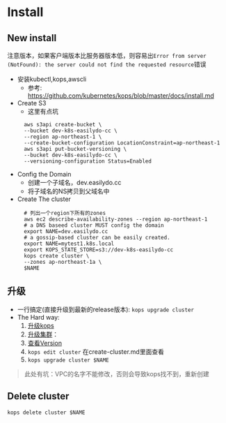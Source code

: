 # Install
## New install
注意版本，如果客户端版本比服务器版本低，则容易出`Error from server (NotFound): the server could not find the requested resource`错误
- 安装kubectl,kops,awscli
  - 参考: https://github.com/kubernetes/kops/blob/master/docs/install.md
- Create S3
  - 这里有点坑
  ```
    aws s3api create-bucket \
    --bucket dev-k8s-easilydo-cc \
    --region ap-northeast-1 \
    --create-bucket-configuration LocationConstraint=ap-northeast-1
    aws s3api put-bucket-versioning \
    --bucket dev-k8s-easilydo-cc \
    --versioning-configuration Status=Enabled
    ```
- Config the Domain
    - 创建一个子域名，dev.easilydo.cc
    - 将子域名的NS拷贝到父域名中
- Create The cluster
  ```
    # 列出一个region下所有的zones
    aws ec2 describe-availability-zones --region ap-northeast-1
    # a DNS baseed cluster MUST config the domain
    export NAME=dev.easilydo.cc
    # a gossip-based cluster can be easily created.
    export NAME=mytest1.k8s.local
    export KOPS_STATE_STORE=s3://dev-k8s-easilydo-cc
    kops create cluster \
    --zones ap-northeast-1a \
    $NAME
  ```
## 升级
- 一行搞定(直接升级到最新的release版本): `kops upgrade cluster`
- The Hard way:
    1. [升级kops](https://github.com/kubernetes/kops)
    2. [升级集群](https://github.com/kubernetes/kops/blob/master/docs/upgrade.md)：
    3. [查看Version](https://github.com/kubernetes/kubernetes/blob/master/CHANGELOG.md)
    4. `kops edit cluster` 在create-cluster.md里面查看
    5. `kops upgrade cluster $NAME`
>此处有坑：VPC的名字不能修改，否则会导致kops找不到，重新创建
## Delete cluster
`kops delete cluster $NAME`